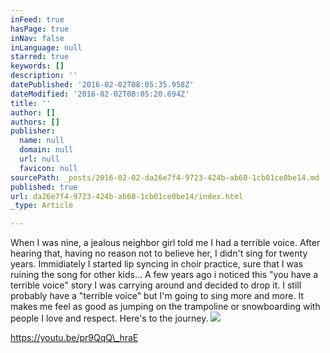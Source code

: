 ```yaml
---
inFeed: true
hasPage: true
inNav: false
inLanguage: null
starred: true
keywords: []
description: ''
datePublished: '2016-02-02T08:05:35.958Z'
dateModified: '2016-02-02T08:05:20.694Z'
title: ''
author: []
authors: []
publisher:
  name: null
  domain: null
  url: null
  favicon: null
sourcePath: _posts/2016-02-02-da26e7f4-9723-424b-ab60-1cb01ce0be14.md
published: true
url: da26e7f4-9723-424b-ab60-1cb01ce0be14/index.html
_type: Article

---
```

When I was nine, a jealous neighbor girl told me I had a terrible voice. After hearing that, having no reason not to believe her, I didn't sing for twenty years. Immidiately I started lip syncing in choir practice, sure that I was ruining the song for other kids... A few years ago i noticed this "you have a terrible voice" story I was carrying around and decided to drop it. I still probably have a "terrible voice" but I'm going to sing more and more. It makes me feel as good as jumping on the trampoline or snowboarding with people I love and respect. Here's to the journey. ![](https://the-grid-user-content.s3-us-west-2.amazonaws.com/3f8bca75-469b-4267-a1c9-af1f0d4ebac5.png)

https://youtu.be/pr9QqQ\_hraE